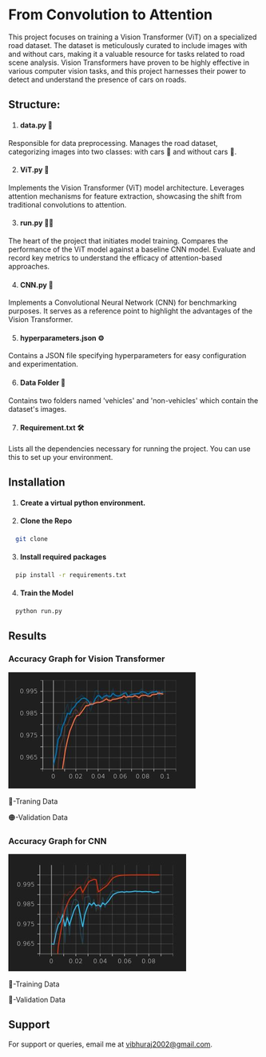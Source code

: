 
# From Convolution to Attention

This project focuses on training a Vision Transformer (ViT) on a specialized road dataset. The dataset is meticulously curated to include images with and without cars, making it a valuable resource for tasks related to road scene analysis. Vision Transformers have proven to be highly effective in various computer vision tasks, and this project harnesses their power to detect and understand the presence of cars on roads.

## Structure:

1. #### data.py 🧰
Responsible for data preprocessing.
Manages the road dataset, categorizing images into two classes: with cars 🚗 and without cars 🛑.

2. #### ViT.py 🤖
Implements the Vision Transformer (ViT) model architecture.
Leverages attention mechanisms for feature extraction, showcasing the shift from traditional convolutions to attention.

3. #### run.py 🏃‍♂️
The heart of the project that initiates model training.
Compares the performance of the ViT model against a baseline CNN model.
Evaluate and record key metrics to understand the efficacy of attention-based approaches.

4. #### CNN.py 🔄
Implements a Convolutional Neural Network (CNN) for benchmarking purposes.
It serves as a reference point to highlight the advantages of the Vision Transformer.

5. #### hyperparameters.json ⚙️
Contains a JSON file specifying hyperparameters for easy configuration and experimentation.

6. #### Data Folder 📁
Contains two folders named 'vehicles' and 'non-vehicles' which contain the dataset's images.

7. #### Requirement.txt 🛠️
Lists all the dependencies necessary for running the project. You can use this to set up your environment.



## Installation

1. #### Create a virtual python environment.

2. #### Clone the Repo

```bash
  git clone
```
3. #### Install required packages

```bash
  pip install -r requirements.txt
```

4. #### Train the Model

```bash
  python run.py
```
## Results

### Accuracy Graph for Vision Transformer

![App Screenshot](https://github.com/VibhuRaj01/From-Convolution-to-Attention/blob/main/Img/ViT%20accuracy.JPG)


🔵-Traning Data

🟠-Validation Data

### Accuracy Graph for CNN

![App Screenshot](https://github.com/VibhuRaj01/From-Convolution-to-Attention/blob/main/Img/CNN%20accuracy.JPG)


🔴-Training Data

🔵-Validation Data

## Support

For support or queries, email me at vibhuraj2002@gmail.com.

